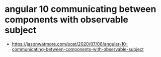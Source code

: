 # angular 10 communicating between components with observable subject
- https://jasonwatmore.com/post/2020/07/06/angular-10-communicating-between-components-with-observable-subject